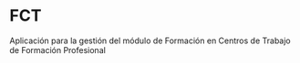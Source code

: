 # FCT
Aplicación para la gestión del módulo de Formación en Centros de Trabajo de Formación Profesional
